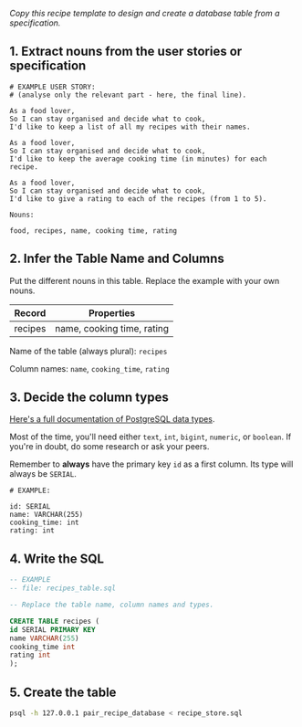 _Copy this recipe template to design and create a database table from a specification._

## 1. Extract nouns from the user stories or specification

```
# EXAMPLE USER STORY:
# (analyse only the relevant part - here, the final line).

As a food lover,
So I can stay organised and decide what to cook,
I'd like to keep a list of all my recipes with their names.

As a food lover,
So I can stay organised and decide what to cook,
I'd like to keep the average cooking time (in minutes) for each recipe.

As a food lover,
So I can stay organised and decide what to cook,
I'd like to give a rating to each of the recipes (from 1 to 5).

```

```
Nouns:

food, recipes, name, cooking time, rating 
```

## 2. Infer the Table Name and Columns

Put the different nouns in this table. Replace the example with your own nouns.

| Record                | Properties          |
| --------------------- | ------------------- |
| recipes               | name, cooking time, rating  |

Name of the table (always plural): `recipes`

Column names: `name`, `cooking_time`, `rating`

## 3. Decide the column types

[Here's a full documentation of PostgreSQL data types](https://www.postgresql.org/docs/current/datatype.html).

Most of the time, you'll need either `text`, `int`, `bigint`, `numeric`, or `boolean`. If you're in doubt, do some research or ask your peers.

Remember to **always** have the primary key `id` as a first column. Its type will always be `SERIAL`.

```
# EXAMPLE:

id: SERIAL
name: VARCHAR(255)
cooking_time: int
rating: int
```

## 4. Write the SQL

```sql
-- EXAMPLE
-- file: recipes_table.sql

-- Replace the table name, column names and types.

CREATE TABLE recipes (
id SERIAL PRIMARY KEY
name VARCHAR(255)
cooking_time int
rating int
);
```

## 5. Create the table

```bash
psql -h 127.0.0.1 pair_recipe_database < recipe_store.sql
```